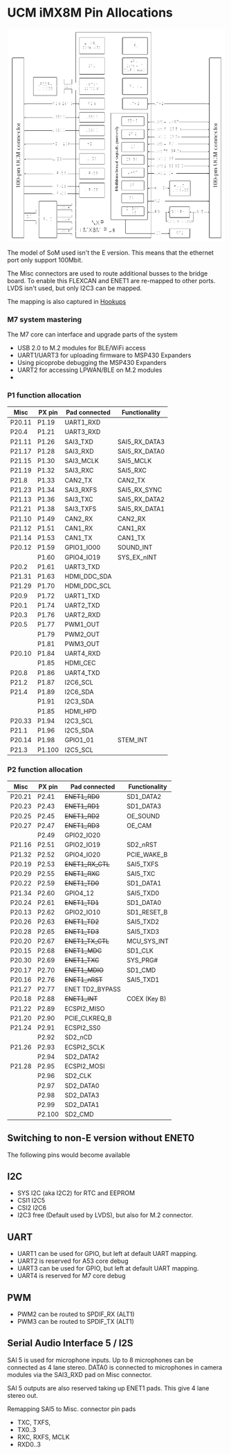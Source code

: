 # UCM iMX8M Pin Allocations

![UCM iMX8M SoM block diagram](./refs/Compulab/UCM-iMX8M-Plus-System-on-Module-block-diagram.png)

The model of SoM used isn't the E version. This means that the ethernet port only support 100Mbit.

The Misc connectors are used to route additional busses to the bridge board.
To enable this FLEXCAN and ENET1 are re-mapped to other ports. LVDS isn't used, but only I2C3 can be mapped.

The mapping is also captured in [Hookups](./datasheets/i.MX8/ucm-imx8plus_p1_p2_hookups.pdf)


### M7 system mastering

The M7 core can interface and upgrade parts of the system

- USB 2.0 to M.2 modules for BLE/WiFi access
- UART1/UART3 for uploading firmware to MSP430 Expanders
- Using picoprobe debugging the MSP430 Expanders
- UART2 for accessing LPWAN/BLE on M.2 modules
-  


### P1 function allocation

| Misc   | PX pin  | Pad connected       | Functionality     |
|--------|---------|---------------------|-------------------|
| P20.11 | P1.19   | UART1_RXD           |                   |
| P20.4  | P1.21   | UART3_RXD           |                   |
| P21.11 | P1.26   |  SAI3_TXD           |  SAI5_RX_DATA3    |       
| P21.17 | P1.28   |  SAI3_RXD           |  SAI5_RX_DATA0    |       
| P21.15 | P1.30   |  SAI3_MCLK          |  SAI5_MCLK        |       
| P21.19 | P1.32   |  SAI3_RXC           |  SAI5_RXC         |       
| P21.8  | P1.33   |  CAN2_TX            |  CAN2_TX          |      
| P21.23 | P1.34   |  SAI3_RXFS          |  SAI5_RX_SYNC     |       
| P21.13 | P1.36   |  SAI3_TXC           |  SAI5_RX_DATA2    |        
| P21.21 | P1.38   |  SAI3_TXFS          |  SAI5_RX_DATA1    |        
| P21.10 | P1.49   |  CAN2_RX            | CAN2_RX           |       
| P21.12 | P1.51   |  CAN1_RX            | CAN1_RX           |       
| P21.14 | P1.53   |  CAN1_TX            | CAN1_TX           |       
| P20.12 | P1.59   | GPIO1_IO00          | SOUND_INT        |
|        | P1.60   | GPIO4_IO19          | SYS_EX_nINT       |
| P20.2  | P1.61   | UART3_TXD           |                   |
| P21.31 | P1.63   |  HDMI_DDC_SDA       |                   |      
| P21.29 | P1.70   |  HDMI_DDC_SCL       |                   |      
| P20.9  | P1.72   | UART1_TXD           |                   |
| P20.1  | P1.74   | UART2_TXD           |                   |
| P20.3  | P1.76   | UART2_RXD           |                   |
| P20.5  | P1.77   | PWM1_OUT            |                   |
|        | P1.79   | PWM2_OUT            |                   |
|        | P1.81   | PWM3_OUT            |                   |
| P20.10 | P1.84   | UART4_RXD           |                   |
|        | P1.85   | HDMI_CEC            |                   |
| P20.8  | P1.86   | UART4_TXD           |                   |
| P21.2  | P1.87   |   I2C6_SCL          |                   |       
| P21.4  | P1.89   |   I2C6_SDA          |                   |      
|        | P1.91   | I2C3_SDA            |                   |
|        | P1.85   | HDMI_HPD            |                   |
| P20.33 | P1.94   | I2C3_SCL            |                   |
| P21.1  | P1.96   | I2C5_SDA            |                   |       
| P20.14 | P1.98   | GPIO1_01            | STEM_INT          |
| P21.3  | P1.100  |  I2C5_SCL           |                   |      


### P2 function allocation

| Misc   | PX pin  | Pad connected       | Functionality     | 
|--------|---------|---------------------|-------------------|
| P20.21 | P2.41   | ~~ENET1_RD0~~       | SD1_DATA2         |
| P20.23 | P2.43   | ~~ENET1_RD1~~       | SD1_DATA3         |
| P20.25 | P2.45   | ~~ENET1_RD2~~       | OE_SOUND          |
| P20.27 | P2.47   | ~~ENET1_RD3~~       | OE_CAM            |
|        | P2.49   |  GPIO2_IO20         |                   |       
| P21.16 | P2.51   | GPIO2_IO19          | SD2_nRST          |       
| P21.32 | P2.52   | GPIO4_IO20          | PCIE_WAKE_B       |      
| P20.19 | P2.53   | ~~ENET1_RX_CTL~~    | SAI5_TXFS         |
| P20.29 | P2.55   | ~~ENET1_RXC~~       | SAI5_TXC          |
| P20.22 | P2.59   | ~~ENET1_TD0~~       | SD1_DATA1         |
| P21.34 | P2.60   | GPIO4_12            | SAI5_TXD0         |      
| P20.24 | P2.61   | ~~ENET1_TD1~~       | SD1_DATA0         |
| P20.13 | P2.62   | GPIO2_IO10          | SD1_RESET_B       |
| P20.26 | P2.63   | ~~ENET1_TD2~~       | SAI5_TXD2         |
| P20.28 | P2.65   | ~~ENET1_TD3~~       | SAI5_TXD3         |
| P20.20 | P2.67   | ~~ENET1_TX_CTL~~    | MCU_SYS_INT       |
| P20.15 | P2.68   | ~~ENET1_MDC~~       | SD1_CLK           |
| P20.30 | P2.69   | ~~ENET1_TXC~~       | SYS_PRG#          |
| P20.17 | P2.70   | ~~ENET1_MDIO~~      | SD1_CMD           |
| P20.16 | P2.76   | ~~ENET1_nRST~~      | SAI5_TXD1         |
| P21.27 | P2.77   |  ENET TD2_BYPASS    |                   |       
| P20.18 | P2.88   | ~~ENET1_INT~~       | COEX (Key B)      |
| P21.22 | P2.89   |  ECSPI2_MISO        |                   |       
| P21.20 | P2.90   |  PCIE_CLKREQ_B      |                   |       
| P21.24 | P2.91   |  ECSPI2_SS0         |                   |       
|        | P2.92   | SD2_nCD             |                   |       
| P21.26 | P2.93   |  ECSPI2_SCLK        |                   |       
|        | P2.94   | SD2_DATA2           |                   |
| P21.28 | P2.95   |  ECSPI2_MOSI        |                   |       
|        | P2.96   | SD2_CLK             |                   |
|        | P2.97   | SD2_DATA0           |                   |
|        | P2.98   | SD2_DATA3           |                   |
|        | P2.99   | SD2_DATA1           |                   |
|        | P2.100  | SD2_CMD             |                   |


## Switching to non-E version without ENET0

The following pins would become available



## I2C

- SYS I2C (aka I2C2) for RTC and EEPROM
- CSI1 I2C5
- CSI2 I2C6
- I2C3 free (Default used by LVDS), but also for M.2 connector.


## UART

- UART1 can be used for GPIO, but left at default UART mapping.
- UART2 is reserved for A53 core debug
- UART3 can be used for GPIO, but left at default UART mapping.
- UART4 is reserved for M7 core debug


## PWM

- PWM2 can be routed to SPDIF_RX (ALT1)
- PWM3 can be routed to SPDIF_TX (ALT1)


## Serial Audio Interface 5 / I2S

SAI 5 is used for microphone inputs. Up to 8 microphones can be connected
as 4 lane stereo. DATA0 is connected to microphones in camera modules
via the SAI3_RXD pad on Misc connector.

SAI 5 outputs are also reserved taking up ENET1 pads. This give 4 lane stereo out.

Remapping SAI5 to Misc. connector  pin pads

- TXC, TXFS,
- TX0..3
- RXC, RXFS, MCLK
- RXD0..3

